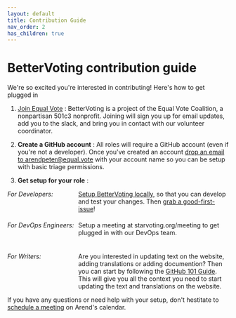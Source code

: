 ```yaml
---
layout: default
title: Contribution Guide
nav_order: 2
has_children: true
---
```


# BetterVoting contribution guide

We're so excited you're interested in contributing! Here's how to get plugged in

1. [Join Equal Vote](https://equal.vote/join) : BetterVoting is a project of the Equal Vote Coalition, a nonpartisan 501c3 nonprofit. Joining will sign you up for email updates, add you to the slack, and bring you in contact with our volunteer coordinator. 

1. <b>Create a GitHub account</b> : All roles will require a GitHub account (even if you're not a developer). Once you've created an account [drop an email to arendpeter@equal.vote](mailto:arendpeter@equal.vote?subject=Triage%20Permissions%20Request&body=Hi%20there!%20Please%20add%20triage%20permissions%20for%20INSERT_GITHUB_USER_NAME.) with your account name so you can be setup with basic triage permissions.

1. <b>Get setup for your role</b> : 

<div style="display: grid; column-gap: 10px; row-gap: 20px; grid-template-rows: 1fr 1fr; grid-template-columns: max-content 1fr">
    <div><i>For Developers:</i></div>
    <div>
        <a href="developers/1_local_setup.html">Setup BetterVoting locally</a>, so that you can develop and test your changes. Then <a href="https://github.com/Equal-Vote/bettervoting/issues?q=is%3Aissue%20state%3Aopen%20label%3A%22good%20first%20issue%22">grab a good-first-issue</a>!
    </div>
    <div><i>For DevOps Engineers:</i></div>
    <div>
        Setup a meeting at starvoting.org/meeting to get plugged in with our DevOps team.
    </div>
    <div><i>For Writers:</i></div>
    <div>Are you interested in updating text on the website, adding translations or adding documention? Then you can start by following the <a href="writers/1_github_101.html">GitHub 101 Guide</a>. This will give you all the context you need to start updating the text and translations on the website.
    </div>
</div>

If you have any questions or need help with your setup, don't hestitate to [schedule a meeting](https://starvoting.org/meeting) on Arend's calendar.

